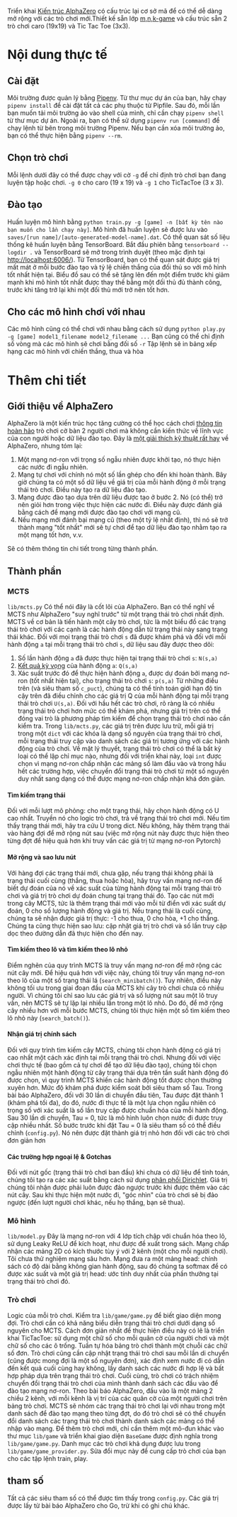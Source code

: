 Triển khai [Kiến trúc AlphaZero](https://deepmind.com/blog/article/alphazero-shedding-new-light-grand-games-chess-shogi-and-go) có cấu trúc lại cơ sở mã để có thể dễ dàng mở rộng với các trò chơi mới.Thiết kế sẵn lớp [m,n,k-game](https://en.wikipedia.org/wiki/M,n,k-game) và cấu trúc sẵn 2 trò chơi caro (19x19) và Tic Tac Toe (3x3).
# Nội dung thực tế
## Cài đặt
Môi trường được quản lý bằng [Pipenv](https://pipenv.pypa.io/en/latest/install/). Từ thư mục dự án của bạn, hãy chạy `pipenv install` để cài đặt tất cả các phụ thuộc từ Pipfile.
Sau đó, mỗi lần bạn muốn tải môi trường ảo vào shell của mình, chỉ cần chạy `pipenv shell` từ thư mục dự án.
Ngoài ra, bạn có thể sử dụng `pipenv run [command]` để chạy lệnh từ bên trong môi trường Pipenv.
Nếu bạn cần xóa môi trường ảo, bạn có thể thực hiện bằng `pipenv --rm`.
## Chọn trò chơi
Mỗi lệnh dưới đây có thể được chạy với cờ `-g` để chỉ định trò chơi bạn đang luyện tập hoặc chơi. `-g 0` cho caro (19 x 19) và `-g 1` cho TicTacToe (3 x 3).
## Đào tạo
Huấn luyện mô hình bằng `python train.py -g [game] -n [bất kỳ tên nào bạn muốn cho lần chạy này]`. Mô hình đã huấn luyện sẽ được lưu vào `saves/[run name]/[auto-generated-model-name].dat`.
Có thể quan sát số liệu thống kê huấn luyện bằng TensorBoard. Bắt đầu phiên bằng `tensorboard --logdir .` và TensorBoard sẽ mở trong trình duyệt (theo mặc định tại
[http://localhost:6006/](http://localhost:6006/)). Từ TensorBoard, bạn có thể quan sát được giá trị mất mát ở mỗi bước đào tạo và tỷ lệ chiến thắng của đối thủ so với mô hình tốt nhất hiện tại. Biểu đồ sau có thể sẽ tăng lên đến một điểm trước khi giảm mạnh khi mô hình tốt nhất được thay thế bằng một đối thủ đủ thành công, trước khi tăng trở lại khi một đối thủ mới trở nên tốt hơn. 
## Cho các mô hình chơi với nhau
Các mô hình cũng có thể chơi với nhau bằng cách sử dụng
`python play.py -g [game] model1_filename model2_filename ...` 
Bạn cũng có thể chỉ định số vòng mà các mô hình sẽ chơi bằng đối số `-r`
Tập lệnh sẽ in bảng xếp hạng các mô hình với chiến thắng, thua và hòa
# Thêm chi tiết
## Giới thiệu về AlphaZero
AlphaZero là một kiến ​​trúc học tăng cường có thể học cách chơi [thông tin hoàn hảo](https://en.wikipedia.org/wiki/Perfect_information) trò chơi cờ bàn 2 người chơi mà không cần kiến ​​thức về lĩnh vực của con người hoặc dữ liệu đào tạo. Đây là [một giải thích kỹ thuật rất hay](https://web.stanford.edu/~surag/posts/alphazero.html) về AlphaZero, nhưng tóm lại:
1. Một mạng nơ-ron với trọng số ngẫu nhiên được khởi tạo, nó thực hiện các nước đi ngẫu nhiên.
2. Mạng tự chơi với chính nó một số lần ghép cho đến khi hoàn thành. Bây giờ chúng ta có một số dữ liệu về giá trị của mỗi hành động ở mỗi trạng thái trò chơi. Điều này tạo ra dữ liệu đào tạo.
3. Mạng được đào tạo dựa trên dữ liệu được tạo ở bước 2. Nó (có thể) trở nên giỏi hơn trong việc thực hiện các nước đi. Điều này được đánh giá bằng cách để mạng mới được đào tạo chơi với mạng cũ.
4. Nếu mạng mới đánh bại mạng cũ (theo một tỷ lệ nhất định), thì nó sẽ trở thành mạng "tốt nhất" mới sẽ tự chơi để tạo dữ liệu đào tạo nhằm tạo ra một mạng tốt hơn, v.v.

Sẽ có thêm thông tin chi tiết trong từng thành phần.
## Thành phần
### MCTS
`lib/mcts.py`
Có thể nói đây là cốt lõi của AlphaZero. Bạn có thể nghĩ về MCTS như AlphaZero "suy nghĩ trước" từ một trạng thái trò chơi nhất định. MCTS về cơ bản là tiến hành một cây trò chơi, tức là một biểu đồ các trạng thái trò chơi với các cạnh là các hành động dẫn từ trạng thái này sang trạng thái khác. Đối với mọi trạng thái trò chơi `s` đã được khám phá và đối với mỗi hành động `a` tại mỗi trạng thái trò chơi `s`, dữ liệu sau đây được theo dõi:
1. Số lần hành động `a` đã được thực hiện tại trạng thái trò chơi `s`: `N(s,a)`
2. [Kết quả kỳ vọng](https://en.wikipedia.org/wiki/Q-learning) của hành động `a`: `Q(s,a)`
3. Xác suất trước đó để thực hiện hành động `a`, được dự đoán bởi mạng nơ-ron (tốt nhất hiện tại), cho trạng thái trò chơi `s`: `p(s,a)`
Từ những điều trên (và siêu tham số `c_puct`), chúng ta có thể tính toán giới hạn độ tin cậy trên đã điều chỉnh cho các giá trị Q của mỗi hành động tại mỗi trạng thái trò chơi `U(s,a)`.
Đối với hầu hết các trò chơi, rõ ràng là có nhiều trạng thái trò chơi hơn mức có thể khám phá, nhưng giá trị trên có thể đóng vai trò là phương pháp tìm kiếm để chọn trạng thái trò chơi nào cần kiểm tra.
Trong `lib/mcts.py`, các giá trị trên được lưu trữ, mỗi giá trị trong một `dict` với các khóa là dạng số nguyên của trạng thái trò chơi, mỗi trạng thái truy cập vào danh sách các giá trị tương ứng với các hành động của trò chơi. Về mặt lý thuyết, trạng thái trò chơi có thể là bất kỳ loại có thể lập chỉ mục nào, nhưng đối với triển khai này, loại `int` được chọn vì mạng nơ-ron chấp nhận các mảng số làm đầu vào và trong hầu hết các trường hợp, việc chuyển đổi trạng thái trò chơi từ một số nguyên duy nhất sang dạng có thể được mạng nơ-ron chấp nhận khá đơn giản.
#### Tìm kiếm trạng thái
Đối với mỗi lượt mô phỏng: cho một trạng thái, hãy chọn hành động có U cao nhất. Truyền nó cho logic trò chơi, trả về trạng thái trò chơi mới. Nếu tìm thấy trạng thái mới, hãy tra cứu U trong dict. Nếu không, hãy thêm trạng thái vào hàng đợi để mở rộng nút sau (việc mở rộng nút này được thực hiện theo từng đợt để hiệu quả hơn khi truy vấn các giá trị từ mạng nơ-ron Pytorch)
#### Mở rộng và sao lưu nút
Với hàng đợi các trạng thái mới, chưa gặp, nếu trạng thái không phải là trạng thái cuối cùng (thắng, thua hoặc hòa), hãy truy vấn mạng nơ-ron để biết dự đoán của nó về xác suất của từng hành động tại mỗi trạng thái trò chơi và giá trị trò chơi dự đoán chung tại trạng thái đó. Tạo các nút mới trong cây MCTS, tức là thêm trạng thái mới vào mỗi từ điển với xác suất dự đoán, 0 cho số lượng hành động và giá trị.
Nếu trạng thái là cuối cùng, chúng ta sẽ nhận được giá trị thực: -1 cho thua, 0 cho hòa, +1 cho thắng.
Chúng ta cũng thực hiện sao lưu: cập nhật giá trị trò chơi và số lần truy cập dọc theo đường dẫn đã thực hiện cho đến nay.
#### Tìm kiếm theo lô và tìm kiếm theo lô nhỏ
Điểm nghẽn của quy trình MCTS là truy vấn mạng nơ-ron để mở rộng các nút cây mới. Để hiệu quả hơn với việc này, chúng tôi truy vấn mạng nơ-ron theo lô của một số trạng thái lá (`search_minibatch()`). Tuy nhiên, điều này không tối ưu trong giai đoạn đầu của MCTS khi cây trò chơi chưa có nhiều người. Vì chúng tôi chỉ sao lưu các giá trị và số lượng nút sau một lô truy vấn, nên MCTS sẽ tự lặp lại nhiều lần trong một lô nhỏ. Do đó, để mở rộng cây nhiều hơn với mỗi bước MCTS, chúng tôi thực hiện một số tìm kiếm theo lô nhỏ này (`search_batch()`).
#### Nhận giá trị chính sách
Đối với quy trình tìm kiếm cây MCTS, chúng tôi chọn hành động có giá trị cao nhất một cách xác định tại mỗi trạng thái trò chơi. Nhưng đối với việc chơi thực tế (bao gồm cả tự chơi để tạo dữ liệu đào tạo), chúng tôi chọn ngẫu nhiên một hành động từ cây trạng thái dựa trên tần suất hành động đó được chọn, vì quy trình MCTS khiến các hành động tốt được chọn thường xuyên hơn. Mức độ khám phá được kiểm soát bởi siêu tham số Tau. Trong bài báo AlphaZero, đối với 30 lần di chuyển đầu tiên, Tau được đặt thành 1 (khám phá tối đa), do đó, nước đi thực tế là một lựa chọn ngẫu nhiên có trọng số với xác suất là số lần truy cập được chuẩn hóa của mỗi hành động. Sau 30 lần di chuyển, Tau = 0, tức là mô hình luôn chọn nước đi được truy cập nhiều nhất. Số bước trước khi đặt Tau = 0 là siêu tham số có thể điều chỉnh (`config.py`). Nó nên được đặt thành giá trị nhỏ hơn đối với các trò chơi đơn giản hơn
#### Các trường hợp ngoại lệ & Gotchas
Đối với nút gốc (trạng thái trò chơi ban đầu) khi chưa có dữ liệu để tính toán, chúng tôi tạo ra các xác suất bằng cách sử dụng [phân phối Dirichlet](https://stats.stackexchange.com/questions/322831/purpose-of-dirichlet-noise-in-the-alphazero-paper).
Giá trị chúng tôi nhận được phải luôn được đảo ngược trước khi được thêm vào các nút cây. Sau khi thực hiện một nước đi, "góc nhìn" của trò chơi sẽ bị đảo ngược (đến lượt người chơi khác, nếu họ thắng, bạn sẽ thua).
### Mô hình
`lib/model.py`
Đây là mạng nơ-ron với 4 lớp tích chập với chuẩn hóa theo lô, sử dụng Leaky ReLU để kích hoạt, như được đề xuất trong sách. Mạng chấp nhận các mảng 2D có kích thước tùy ý với 2 kênh (một cho mỗi người chơi). Tôi chưa thử nghiệm mạng sâu hơn. Mạng đưa ra một mảng head: chính sách có độ dài bằng không gian hành động, sau đó chúng ta softmax để có được xác suất và một giá trị head: ước tính duy nhất của phần thưởng tại trạng thái trò chơi đó.
### Trò chơi
Logic của mỗi trò chơi. Kiểm tra `lib/game/game.py` để biết giao diện mong đợi. Trò chơi cần có khả năng biểu diễn trạng thái trò chơi dưới dạng số nguyên cho MCTS. Cách đơn giản nhất để thực hiện điều này có lẽ là triển khai TicTacToe: sử dụng một chữ số cho mỗi quân cờ của người chơi và một chữ số cho các ô trống. Tuần tự hóa bảng trò chơi thành một chuỗi các chữ số đơn.
Trò chơi cũng cần cập nhật trạng thái trò chơi sau mỗi lần di chuyển (cũng được mong đợi là một số nguyên đơn), xác định xem nước đi có dẫn đến kết quả cuối cùng hay không, lấy danh sách các nước đi hợp lệ và bất hợp pháp dựa trên trạng thái trò chơi.
Cuối cùng, trò chơi có trách nhiệm chuyển đổi trạng thái trò chơi của mình thành danh sách các đầu vào để đào tạo mạng nơ-ron. Theo bài báo AlphaZero, đầu vào là một mảng 2 chiều 2 kênh, với mỗi kênh là vị trí của các quân cờ của một người chơi trên bảng trò chơi. MCTS sẽ nhóm các trạng thái trò chơi lại với nhau trong một danh sách để đào tạo mạng theo từng đợt, do đó trò chơi sẽ có thể chuyển đổi danh sách các trạng thái trò chơi thành danh sách các mảng có thể nhập vào mạng.
Để thêm trò chơi mới, chỉ cần thêm một mô-đun khác vào thư mục `lib/game` và triển khai giao diện `BaseGame` được định nghĩa trong `lib/game/game.py`. Danh mục các trò chơi khả dụng được lưu trong `lib/game/game_provider.py`. Sửa đổi mục này để cung cấp trò chơi của bạn cho các tập lệnh train, play.
## tham số
Tất cả các siêu tham số có thể được tìm thấy trong `config.py`. Các giá trị được lấy từ bài báo AlphaZero cho Go, trừ khi có ghi chú khác.
